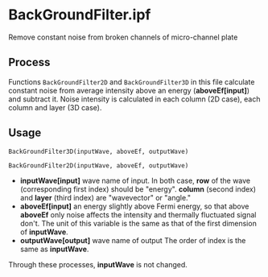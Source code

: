 # BackGroundFilter.ipf
Remove constant noise from broken channels of micro-channel plate

## Process
Functions ```BackGroundFilter2D``` and ```BackGroundFilter3D``` in this file calculate constant noise from average intensity above an energy (**aboveEf[input]**) and subtract it. Noise intensity is calculated in each column (2D case), each column and layer (3D case).

## Usage
```
BackGroundFilter3D(inputWave, aboveEf, outputWave)
```

```
BackGroundFilter2D(inputWave, aboveEf, outputWave)
```
- **inputWave[input]** wave name of input. In both case, **row** of the wave (corresponding first index)  should be "energy". **column** (second index) and **layer** (third index) are "wavevector" or "angle."
- **aboveEf[input]** an energy slightly above Fermi energy, so that above **aboveEf** only noise affects the intensity and thermally fluctuated signal don't. The unit of this variable is the same as that of the first dimension of **inputWave**.
- **outputWave[output]** wave name of output The order of index is the same as **inputWave**.

Through these processes, **inputWave** is not changed.
